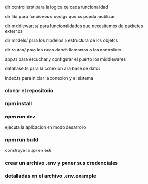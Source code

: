 <p>dir controllers/ para la logica de cada funcionalidad</p>
<p>dir lib/ para funciones o codigo que se pueda reutilizar</p>
<p>dir middlewares/ para funcionalidades que necesitemos de packetes externos</p>
<p>dir models/ para los modelos o estructura de los objetos</p>
<p>dir routes/ para las rutas donde llamamos a los controllers</p>
<p>app.ts para escuchar y configurar el puerto los middlewares</p>
<p>database.ts para la conexion a la base de datos</p>
<p>index.ts para iniciar la conexion y el sistema</p>

<h3>clonar el repositorio</h3>
<h3>npm install</h3>
<h3>npm run dev</h3>
<p>ejecuta la aplicacion en modo desarrollo</p>
<h3>npm run build</h3>
<p>construye la api en es6</p>
<h3>crear un archivo .env y poner sus credenciales</h3>
<h3>detalladas en el archivo .env.example</h3>
